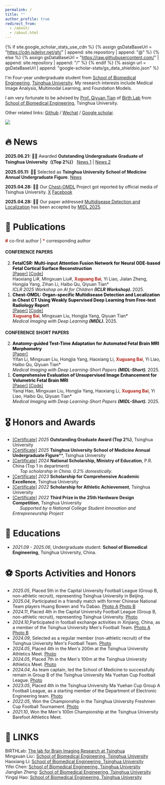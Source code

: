 ```yaml
---
permalink: /
title: ""
author_profile: true
redirect_from: 
  - /about/
  - /about.html
---
```


{% if site.google_scholar_stats_use_cdn %}
{% assign gsDataBaseUrl = "https://cdn.jsdelivr.net/gh/" | append: site.repository | append: "@" %}
{% else %}
{% assign gsDataBaseUrl = "https://raw.githubusercontent.com/" | append: site.repository | append: "/" %}
{% endif %}
{% assign url = gsDataBaseUrl | append: "google-scholar-stats/gs_data_shieldsio.json" %}

<span class='anchor' id='about-me'></span>

I'm Four-year undergraduate student from [School of Biomedical Engineering](https://www.med.tsinghua.edu.cn/en/), [Tsinghua University](https://www.tsinghua.edu.cn/). My research interests include Medical Image Analysis, Multimodal Learning, and Foundation Models.

I am very fortunate to be advised by [Prof. Qiyuan Tian](https://www.med.tsinghua.edu.cn/info/1143/2126.htm) of [Birth Lab](https://birthlab.github.io/) from [School of Biomedical Engineering](https://bme.tsinghua.edu.cn/index.htm), Tsinghua University. 

Other related links: [Github](https://github.com/JasonW375) / [Wechat](../images/Wechat.jpg) / [Google scholar](https://scholar.google.com/citations?user=n9lAi4cAAAAJ).

<a href='https://scholar.google.com.hk/citations?hl=zh-CN&user=n9lAi4cAAAAJ'><img src="https://img.shields.io/endpoint?url={{ url | url_encode }}&logo=Google%20Scholar&labelColor=f6f6f6&color=9cf&style=flat&label=citations"></a>

# 🔥 News
**2025.06.21:** 🌟🌟 Awarded **Outstanding Undergraduate Graduate of Tsinghua University（(Top 2%)）** [News 1](https://mp.weixin.qq.com/s/gRv7w17NJLcrCjEdPloFDg) | [News 2](https://mp.weixin.qq.com/s/NN7nEb1bkVdsl06YXWUePw)

**2025.05.11:** 🌟🌟 Selected as **Tsinghua University School of Medicine Annual Undergraduate Figure**. [News](https://mp.weixin.qq.com/s/kkYmXmvPJEN1xpuxjKlxrw)

**2025.04.28:** 🌟🌟 Our [Chest-OMDL](https://openreview.net/forum?id=ns6nq592HX#discussion) Project got reported by official media of Tsinghua University. [X](https://x.com/Tsinghua_Uni/status/1916809961021100041) [Facebook](https://www.facebook.com/share/p/1BmmJHNuxG)

**2025.04.28:** 🌟🌟 Our paper addressed [Multidisease Detection and Localization](https://openreview.net/forum?id=ns6nq592HX#discussion) has been accepted by [MIDL 2025](https://2025.midl.io/).

# 📝 Publications 
<span style="color:#b02418; font-weight:bold;">#</span> co-first author | <span style="color:#b02418; font-weight:bold;">*</span> corresponding author <br> 

#### CONFERENCE PAPERS
<ol reversed>
  <li id="CP-Pub2"> 
    <span style="color:#000000; font-weight:bold;">FetalCSR: Multi-input Attention Fusion Network for Neural ODE-based Fetal Cortical Surface Reconstruction</span> <br>
    <a href="https://openreview.net/forum?id=Ra0xioC3He">[Paper]</a> <a href="https://github.com/lhx-lhx-lhx/FetalCSR">[Code]</a> <br> 
    Haoxiang Li#, Mingxuan Liu#, <span style="color:#b02418; font-weight:bold;">Xuguang Bai</span>, Yi Liao, Jialan Zheng, Hongjia Yang, Zihan Li, Haibo Qu, Qiyuan Tian* <br>
    <i>ICLR 2025 Workshop on AI for Children <strong>(ICLR Workshop). </strong></i> 2025.
  </li>

  <li id="CP-Pub1"> 
    <span style="color:#000000; font-weight:bold;">Chest-OMDL: Organ-specific Multidisease Detection and Localization in Chest CT Using Weakly Supervised Deep Learning from Free-text Radiology Report</span> <br>
    <a href="https://openreview.net/forum?id=ns6nq592HX&referrer=%5Bthe%20profile%20of%20Yifei%20Chen%5D(%2Fprofile%3Fid%3D~Yifei_Chen18">[Paper]</a> <a href="https://github.com/JasonW375/Chest-OMDL">[Code]</a> <br> 
    <span style="color:#b02418; font-weight:bold;">Xuguang Bai</span>, Mingxuan Liu, Hongjia Yang, Qiyuan Tian* <br>
    <i>Medical Imaging with Deep Learning <strong>(MIDL). </strong></i> 2025.
  </li>
</ol>

#### CONFERENCE SHORT PAPERS
<ol reversed>
  <li id="CP-Short-Pub2"> 
    <span style="color:#000000; font-weight:bold;">Anatomy-guided Test-Time Adaptation for Automated Fetal Brain MRI Morphometry</span> <br>
    <a href="https://openreview.net/forum?id=iLBipDelQu">[Paper]</a> <br> 
    Yifan Li, Mingxuan Liu, Hongjia Yang, Haoxiang Li, <span style="color:#b02418; font-weight:bold;">Xuguang Bai</span>, Yi Liao, Haibo Qu, Qiyuan Tian* <br>
    <i>Medical Imaging with Deep Learning-Short Papers <strong>(MIDL-Short). </strong></i> 2025.
  </li>

  <li id="CP-Short-Pub1"> 
    <span style="color:#000000; font-weight:bold;">Comprehensive Evaluation of Unsupervised Image Enhancement for Volumetric Fetal Brain MRI</span> <br>
    <a href="https://openreview.net/forum?id=RY54DHewSk">[Paper]</a> <a href="https://github.com/yingqihao2022/FetalBrainEnhancement">[Code]</a> <br> 
    Yanqi Hao, Mingxuan Liu, Hongjia Yang, Haoxiang Li, <span style="color:#b02418; font-weight:bold;">Xuguang Bai</span>, Yi Liao, Haibo Qu, Qiyuan Tian* <br>
    <i>Medical Imaging with Deep Learning-Short Papers <strong>(MIDL-Short). </strong></i> 2025.
  </li>
</ol>



# 🎖 Honors and Awards
- [[Certificate]](../images/tsinghua_graduate.jpg) *2025* **Outstanding Graduate Award (Top 2%)**, Tsinghua University
- [[Certificate]](../images/medical_figure.jpg) *2025* **Tsinghua University School of Medicine Annual Undergraduate Figure****, Tsinghua University
- [[Certificate]](https://github.com/JasonW375/JasonW375.github.io/blob/main/images/national_scholarship.jpg) *2024* **National Scholarship, Ministry of Education**, P.R. China (Top 1 in department) <br /> &nbsp; &nbsp; &nbsp; *Top scholarship in China. 0.2% domestically*.
- [[Certificate]]() *2023* **Scholarship for Comprehensive Academic Excellence**, Tsinghua University 
- [[Certificate]](https://github.com/JasonW375/JasonW375.github.io/blob/main/images/Athletic_Achievement.jpg) *2022* **Scholarship for Athletic Achievement**, Tsinghua University 
- [[Certificate]](https://github.com/JasonW375/JasonW375.github.io/blob/main/images/hardware.jpg) *2022* **Third Prize in the 25th Hardware Design Competition**, Tsinghua University <br /> &nbsp; &nbsp; &nbsp; *Supported by a National College Student Innovation and Entrepreneurship Project*

# 📖 Educations
- *2021.09 - 2025.06*, Undergraduate student: **School of Biomedical Engineering**, Tsinghua University, China. 
  
# ⚽️ Sports Activities and Honors
- *2025.05*, Placed 5th in the Capital University Football League (Group B, non-athletic recruit), representing Tsinghua University in Beijing.
- *2025.04*, Participated in a friendly match with former Chinese National Team players Huang Bowen and Yu Dabao. [Photo A](https://github.com/JasonW375/JasonW375.github.io/blob/main/images/national_team.jpg) [Photo B](https://github.com/JasonW375/JasonW375.github.io/blob/main/images/with_hbw.jpg)
- *2024.11*, Placed 4th in the Capital University Football League (Group B, non-athletic recruit), representing Tsinghua University. [Photo](https://github.com/JasonW375/JasonW375.github.io/blob/main/images/beijing_match.jpg)
- *2024.10*,Participated in football exchange activities in Xinjiang, China, as a member of the Tsinghua University Men's Football Team. [Photo A](https://github.com/JasonW375/JasonW375.github.io/blob/main/images/xinjiang_team.jpg) [Photo B](https://github.com/JasonW375/JasonW375.github.io/blob/main/images/xinjiang_personal.jpg)
- *2024.09*, Selected as a regular member (non-athletic recruit) of the Tsinghua University Men's Football Team. [Photo](https://github.com/JasonW375/JasonW375.github.io/blob/main/images/school_team.jpg)
- *2024.05*, Placed 4th in the Men's 200m at the Tsinghua University Athletics Meet. [Photo](https://github.com/JasonW375/JasonW375.github.io/blob/main/images/200m.jpg)
- *2024.05*, Placed 7th in the Men's 100m at the Tsinghua University Athletics Meet. [Photo](https://github.com/JasonW375/JasonW375.github.io/blob/main/images/100m.jpg)
- *2024.04*, As team captain, led the School of Medicine to successfully remain in Group B of the Tsinghua University Ma Yuehan Cup Football League. [Photo](https://github.com/JasonW375/JasonW375.github.io/blob/main/images/medical_team.jpg)
- *2023.05*, Placed 4th in the Tsinghua University Ma Yuehan Cup Group A Football League, as a starting member of the Department of Electronic Engineering team. [Photo](https://github.com/JasonW375/JasonW375.github.io/blob/main/images/ee_team.jpg) 
- *2022.05*, Won the Championship in the Tsinghua University Freshmen Cup Football Tournament. [Photo](https://github.com/JasonW375/JasonW375.github.io/blob/main/images/champion_freshman_cup.jpg)
- *2021.10*, Won the Men's 100m Championship at the Tsinghua University Barefoot Athletics Meet. 

# 🔗 LINKS
BIRTHLab: [The lab for Brain Imaging Research at Tsinghua](https://birthlab.github.io/)<br>Mingxuan Liu:: [School of Biomedical Engineering, Tsinghua University](https://arktis2022.github.io/)<br>Haoxiang Li: [School of Biomedical Engineering, Tsinghua University](https://lihaoxiang-20.github.io/)<br>Yifei Chen: [School of Biomedical Engineering, Tsinghua University](https://justlfc03.github.io/)<br>Jianglan Zheng: [School of Biomedical Engineering, Tsinghua University](https://zjl21.github.io/)<br>Yingqi Hao: [School of Biomedical Engineering, Tsinghua University](https://yingqihao2022.github.io/)
